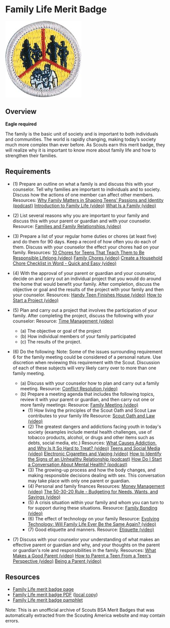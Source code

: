 

# Family Life Merit Badge

![Family Life Merit Badge](images/family-life-merit-badge.jpg)

## Overview

**Eagle required**

The family is the basic unit of society and is important to both individuals and communities. The world is rapidly changing, making today’s society much more complex than ever before. As Scouts earn this merit badge, they will realize why it is important to know more about family life and how to strengthen their families.

## Requirements

* (1) Prepare an outline on what a family is and discuss this with your counselor. Tell why families are important to individuals and to society. Discuss how the actions of one member can affect other members. Resources:  [Why Family Matters in Shaping Teens' Passions and Identity (podcast)](https://youtu.be/Ag5jWg4QBUQ?si=WJVd1UyHAZVP_mgJ)  [Introduction to Family Life (video)](https://vimeo.com/1114227663)  [What Is a Family (video)](https://vimeo.com/1114227555)
* (2) List several reasons why you are important to your family and discuss this with your parent or guardian and with your counselor. Resource:  [Families and Family Relationships (video)](https://www.youtube.com/watch?v=2SkuK8j54UE)
* (3) Prepare a list of your regular home duties or chores (at least five) and do them for 90 days. Keep a record of how often you do each of them. Discuss with your counselor the effect your chores had on your family. Resources:  [10 Chores for Teens That Teach Them to Be Responsible Lifelong (video)](https://www.youtube.com/watch?v=1Hqchiy7qW4)  [Family Chores (video)](https://vimeo.com/1114227688)  [Create a Household Chore Checklist in Word - Quick and Easy (video)](https://www.youtube.com/watch?v=XmA6tCO_3MM)
* (4) With the approval of your parent or guardian and your counselor, decide on and carry out an individual project that you would do around the home that would benefit your family. After completion, discuss the objective or goal and the results of the project with your family and then your counselor. Resources:  [Handy Teen Finishes House (video)](https://www.youtube.com/watch?v=q9mhk1wPefA)  [How to Start a Project (video)](https://www.youtube.com/watch?v=h1ooM4vaOaU)
* (5) Plan and carry out a project that involves the participation of your family. After completing the project, discuss the following with your  counselor: Resource:  [Time Management (video)](https://vimeo.com/1114227585)
    * (a) The objective or goal of the project
    * (b) How individual members of your family participated
    * (c) The results of the project.


* (6) Do the following: Note: Some of the issues surrounding requirement 6 for the family meeting could be considered of a personal nature. Use discretion when reviewing this requirement with the Scout. Discussion of each of these subjects will very likely carry over to more than one family meeting.
    * (a) Discuss with your counselor how to plan and carry out a family meeting. Resource: [Conflict Resolution (video)](https://vimeo.com/1114227738)
    * (b) Prepare a meeting agenda that includes the following topics, review it with your parent or guardian, and then carry out one or more family meetings: Resource: [Family Meeting (video)](https://vimeo.com/1114227645)
        * (1) How living the principles of the Scout Oath and Scout Law contributes to your family life Resource: [Scout Oath and Law (video)](https://www.youtube.com/watch?v=U3XNcj94nhg)
        * (2) The greatest dangers and addictions facing youth in today's society (examples include mental health challenges, use of tobacco products, alcohol, or drugs and other items such as debts, social media, etc.) Resources: [What Causes Addiction, and Why Is It So Hard to Treat? (video)](https://youtu.be/hBC7i-vHWsU?si=wpVHlg5gMVe_RLhe) [Teens and Social Media (video)](https://youtu.be/XE95C5yGKvM?si=mtau10v7S5kwAI1c) [ Electronic Cigarettes and Vaping (video)](https://youtu.be/9dZS_Rniak0?si=V6A0VHuwIyUIe8ew) [How to Identify the Signs of an Unhealthy Relationship (podcast)](https://youtu.be/nS8snkkUC-U?si=Ts3YDh_yRfjw-d8u) [How Do I Start a Conversation About Mental Health? (podcast)](https://youtu.be/cGH95B7c-eM?si=KIWkpoWQIauoa-Eu)
        * (3) The growing-up process and how the body changes, and making responsible decisions dealing with sex. This conversation may take place with only one parent or guardian.
        * (4) Personal and family finances Resources: [Money Management (video)](https://vimeo.com/1114227609) [The 50-30-20 Rule - Budgeting for Needs, Wants, and Savings (video)](https://youtu.be/OZQQMYfaBT4?si=1f9kNb_OVcyxd4NB)
        * (5) A crisis situation within your family and whom you can turn to for support during these situations. Resource: [Family Bonding (video)](https://vimeo.com/1114227697)
        * (6) The effect of technology on your family Resource: [Evolving Technology: Will Family Life Ever Be the Same Again? (video)](https://www.youtube.com/watch?v=sFc_q9-KD8c)
        * (7) Good etiquette and manners. Resource: [Etiquette (video)](https://vimeo.com/1114227718)




* (7) Discuss with your counselor your understanding of what makes an effective parent or guardian and why, and your thoughts on the parent or guardian's role and responsibilities in the family. Resources:  [What Makes a Good Parent (video)](https://www.youtube.com/watch?v=wZkYTSFB5Dw)  [How to Parent a Teen From a Teen's Perspective (video)](https://youtu.be/0vdPxLfAsqo?si=sWQl5BCmV-KKourD)  [Being a Parent (video)](https://vimeo.com/1114227774)


## Resources

- [Family Life merit badge page](https://www.scouting.org/merit-badges/family-life/)
- [Family Life merit badge PDF](https://filestore.scouting.org/filestore/Merit_Badge_ReqandRes/Pamphlets/Family%20Life.pdf) ([local copy](files/family-life-merit-badge.pdf))
- [Family Life merit badge pamphlet](https://www.scoutshop.org/bsa-family-life-merit-badge-pamphlet-esboy-scouts-ofamerica-660410.html)

Note: This is an unofficial archive of Scouts BSA Merit Badges that was automatically extracted from the Scouting America website and may contain errors.